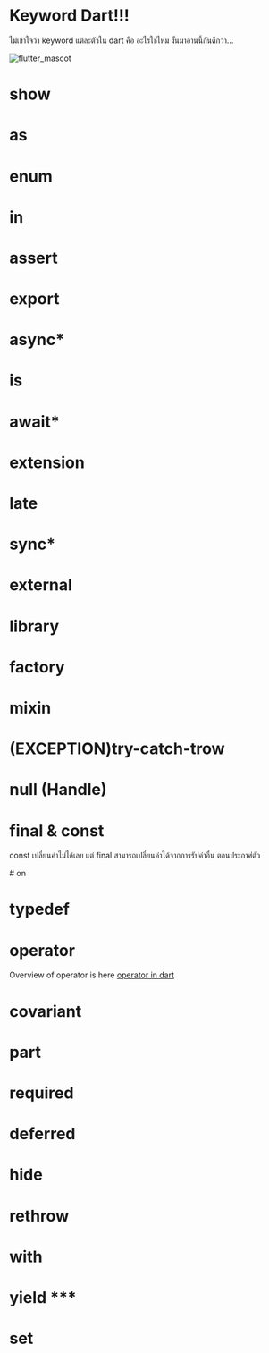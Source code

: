 # Keyword Dart!!!
<p> ไม่เข้าใจว่า keyword แต่ละตัวใน dart คือ อะไรใช่ไหม งั้นมาอ่านนี้กันดีกว่า... </p>

![flutter_mascot](https://media.giphy.com/media/E89xxATM4iZoPdr6Tb/giphy.gif)

# show

# as

# enum

# in

# assert

# export

# async*

# is

# await*

# extension

# late

# sync*

# external

# library

# factory

# mixin

# (EXCEPTION)try-catch-trow

# null (Handle)

# final & const
<p> const เปลี่ยนค่าไม่ได้เลย แต่ final สามารถเปลี่ยนค่าได้จากการรับ่ค่าอื่น
ตอนประกาศ่ตัว </p>
# on

# typedef

# operator
Overview of operator is here [operator in dart](https://dart.dev/guides/language/language-tour#operators)

# covariant

# part

# required

# deferred

# hide

# rethrow

# with

# yield ***

# set
